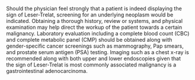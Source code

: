 Should the physician feel strongly that a patient is indeed displaying the sign of Leser-Trelat, screening for an underlying neoplasm would be indicated. Obtaining a thorough history, review or systems, and physical examination may help direct the workup of the patient towards a certain malignancy. Laboratory evaluation including a complete blood count (CBC) and complete metabolic panel (CMP) should be obtained along with gender-specific cancer screenings such as mammography, Pap smears, and prostate serum antigen (PSA) testing. Imaging such as a chest x-ray is recommended along with both upper and lower endoscopies given that the sign of Leser-Trelat is most commonly associated malignancy is a gastrointestinal adenocarcinoma.
